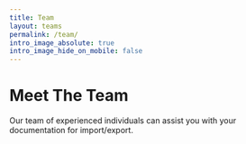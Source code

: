 ```yaml
---
title: Team
layout: teams
permalink: /team/
intro_image_absolute: true
intro_image_hide_on_mobile: false
---
```


# Meet The Team

Our team of experienced individuals can assist you with your documentation for import/export.
